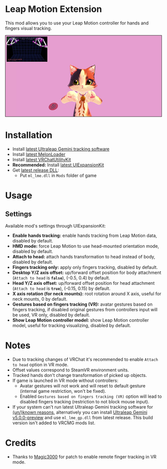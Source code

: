 # Leap Motion Extension
This mod allows you to use your Leap Motion controller for hands and fingers visual tracking.

[![](.github/img_01.png)](https://youtu.be/ALDBcI9yCyM)

# Installation
* Install [latest Ultraleap Gemini tracking software](https://developer.leapmotion.com/tracking-software-download)
* Install [latest MelonLoader](https://github.com/LavaGang/MelonLoader)
* Install [latest VRChatUtilityKit](https://github.com/SleepyVRC/Mods)
* **Recommended:** Install [latest UIExpansionKit](https://github.com/knah/VRCMods)
* Get [latest release DLL](../../../releases/latest):
  * Put `ml_lme.dll` in `Mods` folder of game

# Usage
## Settings
Available mod's settings through UIExpansionKit:
* **Enable hands tracking:** enable hands tracking from Leap Motion data, disabled by default.
* **HMD mode:** force Leap Motion to use head-mounted orientation mode, disabled by default.
* **Attach to head:** attach hands transformation to head instead of body, disabled by default.
* **Fingers tracking only:** apply only fingers tracking, disabled by default.
* **Desktop Y/Z axis offset:** up/forward offset position for body attachment (`Attach to head` is **`false`**), (-0.5, 0.4) by default.
* **Head Y/Z axis offset:** up/forward offset position for head attachment (`Attach to head` is **`true`**), (-0.15, 0.15) by default.
* **X axis rotation (for neck mounts):** root rotation around X axis, useful for neck mounts, 0 by default.
* **Gestures based on fingers tracking (VR):** avatar gestures based on fingers tracking, if disabled original gestures from controllers input will be used, VR only, disabled by default.
* **Show Leap Motion controller model:** show Leap Motion controller model, useful for tracking visualizing, disabled by default.

# Notes
* Due to tracking changes of VRChat it's recommended to enable `Attach to head` option in VR mode.
* Offset values correspond to SteamVR environment units.
* Tracked hands don't change transformation of picked up objects.
* If game is launched in VR mode without controllers:
  * Avatar gestures will not work and will reset to default gesture (internal game restriction, won't be fixed).
  * Enabled `Gestures based on fingers tracking (VR)` option will lead to disabled fingers tracking (restriction to not block mouse input).
* If your system can't run latest Ultraleap Gemini tracking software for [(un/)known reasons](https://support.leapmotion.com/hc/en-us/articles/4412486302353-Known-Issues-Gemini-), alternatively you can install [Ultraleap Gemini v5.0.0-preview](https://mega.nz/file/xMphmIBC#73iINYr6qwfE3GmDYBGNkbzwszRuaQkfrZP8QYw5dk0) and use `ml_lme_gp.dll` from latest release. This build version isn't added to VRCMG mods list.

# Credits
* Thanks to [Magic3000](https://github.com/Magic3000) for patch to enable remote finger tracking in VR mode.
